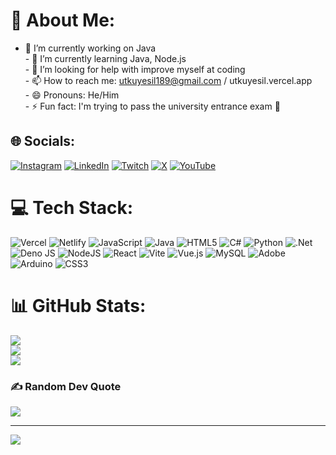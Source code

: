 # 💫 About Me:
- 🔭 I’m currently working on Java<br>- 🌱 I’m currently learning Java, Node.js<br>- 🤔 I’m looking for help with improve myself at coding <br>- 📫 How to reach me: utkuyesil189@gmail.com / utkuyesil.vercel.app<br>- 😄 Pronouns: He/Him<br>- ⚡ Fun fact: I'm trying to pass the university entrance exam 🤧


## 🌐 Socials:
[![Instagram](https://img.shields.io/badge/Instagram-%23E4405F.svg?logo=Instagram&logoColor=white)](https://instagram.com/utkysll) [![LinkedIn](https://img.shields.io/badge/LinkedIn-%230077B5.svg?logo=linkedin&logoColor=white)](https://linkedin.com/in/utku-ye%C5%9Fil-095a79325/) [![Twitch](https://img.shields.io/badge/Twitch-%239146FF.svg?logo=Twitch&logoColor=white)](https://twitch.tv/digna_san) [![X](https://img.shields.io/badge/X-black.svg?logo=X&logoColor=white)](https://x.com/UtkuYesil781) [![YouTube](https://img.shields.io/badge/YouTube-%23FF0000.svg?logo=YouTube&logoColor=white)](https://youtube.com/@@Bilgisayarmuhendisi_26) 

# 💻 Tech Stack:
![Vercel](https://img.shields.io/badge/vercel-%23000000.svg?style=for-the-badge&logo=vercel&logoColor=white) ![Netlify](https://img.shields.io/badge/netlify-%23000000.svg?style=for-the-badge&logo=netlify&logoColor=#00C7B7) ![JavaScript](https://img.shields.io/badge/javascript-%23323330.svg?style=for-the-badge&logo=javascript&logoColor=%23F7DF1E) ![Java](https://img.shields.io/badge/java-%23ED8B00.svg?style=for-the-badge&logo=openjdk&logoColor=white) ![HTML5](https://img.shields.io/badge/html5-%23E34F26.svg?style=for-the-badge&logo=html5&logoColor=white) ![C#](https://img.shields.io/badge/c%23-%23239120.svg?style=for-the-badge&logo=csharp&logoColor=white) ![Python](https://img.shields.io/badge/python-3670A0?style=for-the-badge&logo=python&logoColor=ffdd54) ![.Net](https://img.shields.io/badge/.NET-5C2D91?style=for-the-badge&logo=.net&logoColor=white) ![Deno JS](https://img.shields.io/badge/deno%20js-000000?style=for-the-badge&logo=deno&logoColor=white) ![NodeJS](https://img.shields.io/badge/node.js-6DA55F?style=for-the-badge&logo=node.js&logoColor=white) ![React](https://img.shields.io/badge/react-%2320232a.svg?style=for-the-badge&logo=react&logoColor=%2361DAFB) ![Vite](https://img.shields.io/badge/vite-%23646CFF.svg?style=for-the-badge&logo=vite&logoColor=white) ![Vue.js](https://img.shields.io/badge/vue.js-%2335495e.svg?style=for-the-badge&logo=vuedotjs&logoColor=%234FC08D) ![MySQL](https://img.shields.io/badge/mysql-4479A1.svg?style=for-the-badge&logo=mysql&logoColor=white) ![Adobe](https://img.shields.io/badge/adobe-%23FF0000.svg?style=for-the-badge&logo=adobe&logoColor=white) ![Arduino](https://img.shields.io/badge/-Arduino-00979D?style=for-the-badge&logo=Arduino&logoColor=white) ![CSS3](https://img.shields.io/badge/css3-%231572B6.svg?style=for-the-badge&logo=css3&logoColor=white)
# 📊 GitHub Stats:
![](https://github-readme-stats.vercel.app/api?username=UtkYsl&theme=radical&hide_border=false&include_all_commits=true&count_private=true)<br/>
![](https://github-readme-streak-stats.herokuapp.com/?user=UtkYsl&theme=radical&hide_border=false)<br/>
![](https://github-readme-stats.vercel.app/api/top-langs/?username=UtkYsl&theme=radical&hide_border=false&include_all_commits=true&count_private=true&layout=compact)

### ✍️ Random Dev Quote
![](https://quotes-github-readme.vercel.app/api?type=horizontal&theme=radical)

---
[![](https://visitcount.itsvg.in/api?id=UtkYsl&icon=5&color=4)](https://visitcount.itsvg.in)

<!-- Proudly created with GPRM ( https://gprm.itsvg.in ) -->
